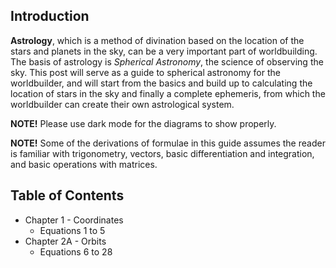 ## Introduction
**Astrology**, which is a method of divination based on the location of the stars and planets in the sky, can be a very important part of worldbuilding. The basis of astrology is *Spherical Astronomy*, the science of observing the sky. This post will serve as a guide to spherical astronomy for the worldbuilder, and will start from the basics and build up to calculating the location of stars in the sky and finally a complete ephemeris, from which the worldbuilder can create their own astrological system.

**NOTE!** Please use dark mode for the diagrams to show properly.

**NOTE!** Some of the derivations of formulae in this guide assumes the reader is familiar with trigonometry, vectors, basic differentiation and integration, and basic operations with matrices.

## Table of Contents
- Chapter 1 - Coordinates
  * Equations $1$ to $5$
- Chapter 2A - Orbits
  * Equations $6$ to $28$
